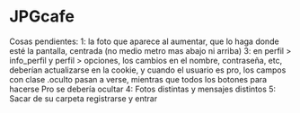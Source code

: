 # JPGcafe

Cosas pendientes:
1: la foto que aparece al aumentar, que lo haga donde esté la pantalla, centrada (no medio metro mas abajo ni arriba)
3: en perfil > info_perfil y perfil > opciones, los cambios en el nombre, contraseña, etc, deberían actualizarse en la cookie, y cuando el usuario es pro, los campos con clase .oculto pasan a verse, mientras que todos los botones para hacerse Pro se debería ocultar
4: Fotos distintas y mensajes distintos
5: Sacar de su carpeta registrarse y entrar
